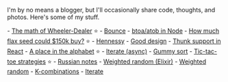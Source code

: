 I'm by no means a blogger, but I'll occasionally share code, thoughts, and photos. Here's some of my stuff.

\- [The math of Wheeler-Dealer](/the-math-of-wheeler-dealer) ⭐
\- [Bounce](/bounce)
\- [btoa/atob in Node](/btoa-atob-in-node)
\- [How much flax seed could $150k buy?](/how-much-flax-seed-could-150k-buy) ⭐
\- [Hennessy](/hennessy)
\- [Good design](/good-design)
\- [Thunk support in React](/thunk-support-in-react)
\- [A place in the alphabet](/a-place-in-the-alphabet) ⭐
\- [Iterate (async)](/iterate-async)
\- [Gummy sort](/gummy-sort)
\- [Tic-tac-toe strategies](/tic-tac-toe-strategies) ⭐
\- [Russian notes](/russian-notes)
\- [Weighted random (Elixir)](/weighted-random-elixir)
\- [Weighted random](/weighted-random)
\- [K-combinations](/k-combinations)
\- [Iterate](/iterate)


